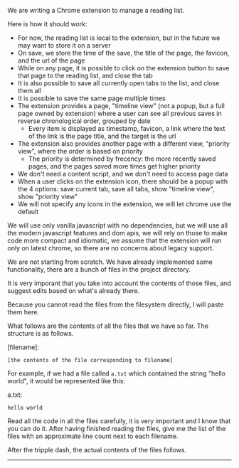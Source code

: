 We are writing a Chrome extension to manage a reading list.

Here is how it should work:

- For now, the reading list is local to the extension, but in the future we may want to store it on a server
- On save, we store the time of the save, the title of the page, the favicon, and the url of the page
- While on any page, it is possible to click on the extension button to save that page to the reading list, and close the tab
- It is also possible to save all currently open tabs to the list, and close them all
- It is possible to save the same page multiple times
- The extension provides a page, "timeline view" (not a popup, but a full page owned by extension) where a user can see all previous saves in reverse chronological order, grouped by date
    - Every item is displayed as timestamp, favicon, a link where the text of the link is the page title, and the target is the url
- The extension also provides another page with a different view, "priority view", where the order is based on priority
    - The priority is determined by frecency: the more recently saved pages, and the pages saved more times get higher priority
- We don't need a content script, and we don't need to access page data
- When a user clicks on the extension icon, there should be a popup with the 4 options: save current tab, save all tabs, show "timeline view", show "priority view"
- We will not specify any icons in the extension, we will let chrome use the default

We will use only vanilla javascript with no dependencies, but we will use all
the modern javascript features and dom apis, we will rely on those to make code
more compact and idiomatic, we assume that the extension will
run only on latest chrome, so there are no concerns about legacy support.

We are not starting from scratch. We have already implemented some functionality, there are a bunch of files in the project directory.

It is very imporant that you take into account the contents of those files, and suggest edits based on what's already there.

Because you cannot read the files from the filesystem directly, I will paste them here.

What follows are the contents of all the files that we have so far. The structure is as follows.

[filename]:
```
[the contents of the file corresponding to filename]
```

For example, if we had a file called `a.txt` which contained the string "hello world", it would be represented like this:

a.txt:
```
hello world
```

Read all the code in all the files carefully, it is very important and I know that you can do it. After having finished reading the files, give me the list of the files with an approximate line count next to each filename.

After the tripple dash, the actual contents of the files follows.

---